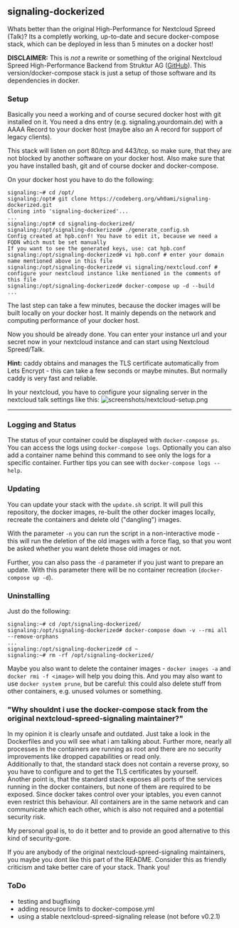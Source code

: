## signaling-dockerized
Whats better than the original High-Performance for Nextcloud Spreed (Talk)? Its a completly working, up-to-date and secure docker-compose stack, which can be deployed in less than 5 minutes on a docker host!  

**DISCLAIMER:** This is *not* a rewrite or something of the original Nextcloud Spreed High-Performance Backend from Struktur AG ([GitHub](https://github.com/strukturag/nextcloud-spreed-signaling)). This version/docker-compose stack is just a setup of those software and its dependencies in docker.

### Setup
Basically you need a working and of course secured docker host with git installed on it.
You need a dns entry (e.g. signaling.yourdomain.de) with a AAAA Record to your docker host (maybe also an A record for support of legacy clients).

This stack will listen on port 80/tcp and 443/tcp, so make sure, that they are not blocked by another software on your docker host. Also make sure that you have installed bash, git and of course docker and docker-compose.  

On your docker host you have to do the following:
```
signaling:~# cd /opt/
signaling:/opt# git clone https://codeberg.org/wh0ami/signaling-dockerized.git
Cloning into 'signaling-dockerized'...
...
signaling:/opt# cd signaling-dockerized/
signaling:/opt/signaling-dockerized# ./generate_config.sh
Config created at hpb.conf! You have to edit it, because we need a FQDN which must be set manually
If you want to see the generated keys, use: cat hpb.conf
signaling:/opt/signaling-dockerized# vi hpb.conf # enter your domain name mentioned above in this file
signaling:/opt/signaling-dockerized# vi signaling/nextcloud.conf # configure your nextcloud instance like mentioned in the comments of this file
signaling:/opt/signaling-dockerized# docker-compose up -d --build
...
```
The last step can take a few minutes, because the docker images will be built locally on your docker host. It mainly depends on the network and computing performance of your docker host.

Now you should be already done. You can enter your instance url and your secret now in your nextcloud instance and can start using Nextcloud Spreed/Talk.

**Hint:** caddy obtains and manages the TLS certificate automatically from Lets Encrypt - this can take a few seconds or maybe minutes. But normally caddy is very fast and reliable.  
  
In your nextcloud, you have to configure your signaling server in the nextcloud talk settings like this:
![screenshots/nextcloud-setup.png](https://codeberg.org/wh0ami/signaling-dockerized/raw/branch/main/screenshots/nextcloud-setup.png)  

---

### Logging and Status
The status of your container could be displayed with `docker-compose ps`.  
You can access the logs using `docker-compose logs`. Optionally you can also add a container name behind this command to see only the logs for a specific container. Further tips you can see with `docker-compose logs --help`.

### Updating
You can update your stack with the `update.sh` script. It will pull this repository, the docker images, re-built the other docker images locally, recreate the containers and delete old ("dangling") images.  

With the parameter `-n` you can run the script in a non-interactive mode - this will run the deletion of the old images with a force flag, so that you wont be asked whether you want delete those old images or not.  

Further, you can also pass the `-d` parameter if you just want to prepare an update. With this parameter there will be no container recreation (`docker-compose up -d`).  

### Uninstalling
Just do the following:
```
signaling:~# cd /opt/signaling-dockerized/
signaling:/opt/signaling-dockerized# docker-compose down -v --rmi all --remove-orphans
...
signaling:/opt/signaling-dockerized# cd ~
signaling:~# rm -rf /opt/signaling-dockerized/
```
Maybe you also want to delete the container images - `docker images -a` and `docker rmi -f <image>` will help you doing this. And you may also want to use `docker system prune`, but be careful: this could also delete stuff from other containers, e.g. unused volumes or something.

### "Why shouldnt i use the docker-compose stack from the original nextcloud-spreed-signaling maintainer?"
In my opinion it is clearly unsafe and outdated. Just take a look in the Dockerfiles and you will see what i am talking about. Further more, nearly all processes in the containers are running as root and there are no security improvements like dropped capabilities or read only.  
Additionally to that, the standard stack does not contain a reverse proxy, so you have to configure and to get the TLS certificates by yourself.  
Another point is, that the standard stack exposes all ports of the services running in the docker containers, but none of them are required to be exposed. Since docker takes control over your iptables, you even cannot even restrict this behaviour. All containers are in the same network and can communicate which each other, which is also not required and a potential security risk.  
  
My personal goal is, to do it better and to provide an good alternative to this kind of security-gore.  

If you are anybody of the original nextcloud-spreed-signaling maintainers, you maybe you dont like this part of the README. Consider this as friendly criticism and take better care of your stack. Thank you!  

### ToDo
- testing and bugfixing
- adding resource limits to docker-compose.yml
- using a stable nextcloud-spreed-signaling release (not before v0.2.1)
